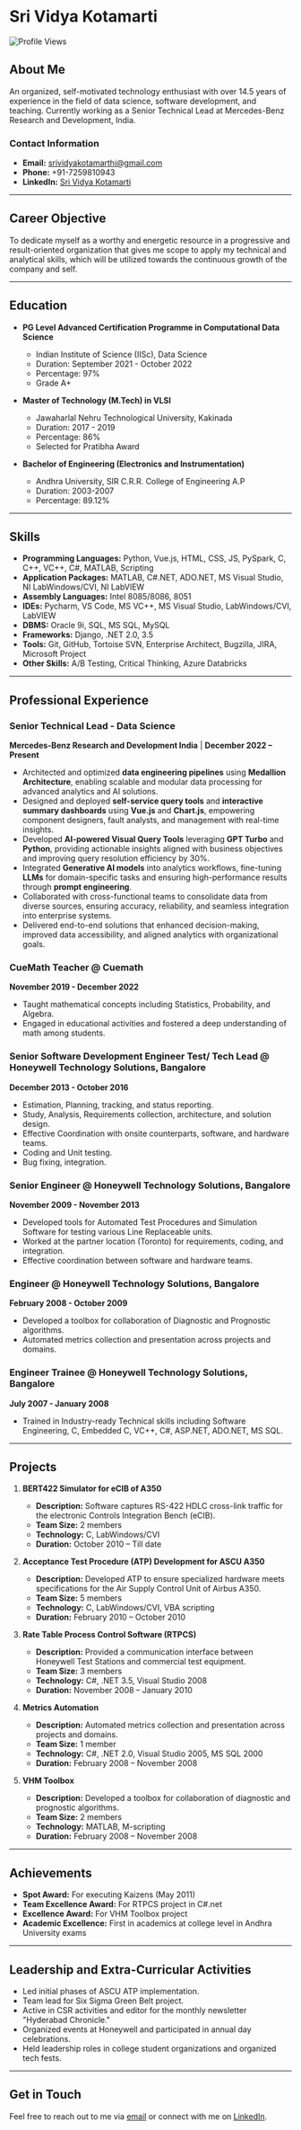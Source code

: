 # Sri Vidya Kotamarti

![Profile Views](https://komarev.com/ghpvc/?username=your-username&color=green)

## About Me

An organized, self-motivated technology enthusiast with over 14.5 years of experience in the field of data science, software development, and teaching. Currently working as a Senior Technical Lead at Mercedes-Benz Research and Development, India.

### Contact Information
- **Email:** srividyakotamarthi@gmail.com
- **Phone:** +91-7259810943
- **LinkedIn:** [Sri Vidya Kotamarti](https://www.linkedin.com/in/srividyakotamarti/)

---

## Career Objective

To dedicate myself as a worthy and energetic resource in a progressive and result-oriented organization that gives me scope to apply my technical and analytical skills, which will be utilized towards the continuous growth of the company and self.

---

## Education

- **PG Level Advanced Certification Programme in Computational Data Science**
  - Indian Institute of Science (IISc), Data Science
  - Duration: September 2021 - October 2022
  - Percentage: 97%
  - Grade A+

- **Master of Technology (M.Tech) in VLSI**
  - Jawaharlal Nehru Technological University, Kakinada
  - Duration: 2017 - 2019
  - Percentage: 86%
  - Selected for Pratibha Award

- **Bachelor of Engineering (Electronics and Instrumentation)**
  - Andhra University, SIR C.R.R. College of Engineering A.P
  - Duration: 2003-2007
  - Percentage: 89.12%

---

## Skills

- **Programming Languages:** Python, Vue.js, HTML, CSS, JS, PySpark, C, C++, VC++, C#, MATLAB, Scripting
- **Application Packages:** MATLAB, C#.NET, ADO.NET, MS Visual Studio, NI LabWindows/CVI, NI LabVIEW
- **Assembly Languages:** Intel 8085/8086, 8051
- **IDEs:** Pycharm, VS Code, MS VC++, MS Visual Studio, LabWindows/CVI, LabVIEW
- **DBMS:** Oracle 9i, SQL, MS SQL, MySQL
- **Frameworks:** Django, .NET 2.0, 3.5
- **Tools:** Git, GitHub, Tortoise SVN, Enterprise Architect, Bugzilla, JIRA, Microsoft Project
- **Other Skills:** A/B Testing, Critical Thinking, Azure Databricks

---

## Professional Experience

### **Senior Technical Lead - Data Science**  
**Mercedes-Benz Research and Development India** | **December 2022 – Present**  

- Architected and optimized **data engineering pipelines** using **Medallion Architecture**, enabling scalable and modular data processing for advanced analytics and AI solutions.  
- Designed and deployed **self-service query tools** and **interactive summary dashboards** using **Vue.js** and **Chart.js**, empowering component designers, fault analysts, and management with real-time insights.  
- Developed **AI-powered Visual Query Tools** leveraging **GPT Turbo** and **Python**, providing actionable insights aligned with business objectives and improving query resolution efficiency by 30%.  
- Integrated **Generative AI models** into analytics workflows, fine-tuning **LLMs** for domain-specific tasks and ensuring high-performance results through **prompt engineering**.  
- Collaborated with cross-functional teams to consolidate data from diverse sources, ensuring accuracy, reliability, and seamless integration into enterprise systems.  
- Delivered end-to-end solutions that enhanced decision-making, improved data accessibility, and aligned analytics with organizational goals.

### CueMath Teacher @ Cuemath
**November 2019 - December 2022**
- Taught mathematical concepts including Statistics, Probability, and Algebra.
- Engaged in educational activities and fostered a deep understanding of math among students.

### Senior Software Development Engineer Test/ Tech Lead @ Honeywell Technology Solutions, Bangalore
**December 2013 - October 2016**
- Estimation, Planning, tracking, and status reporting.
- Study, Analysis, Requirements collection, architecture, and solution design.
- Effective Coordination with onsite counterparts, software, and hardware teams.
- Coding and Unit testing.
- Bug fixing, integration.

### Senior Engineer @ Honeywell Technology Solutions, Bangalore
**November 2009 - November 2013**
- Developed tools for Automated Test Procedures and Simulation Software for testing various Line Replaceable units.
- Worked at the partner location (Toronto) for requirements, coding, and integration.
- Effective coordination between software and hardware teams.

### Engineer @ Honeywell Technology Solutions, Bangalore
**February 2008 - October 2009**
- Developed a toolbox for collaboration of Diagnostic and Prognostic algorithms.
- Automated metrics collection and presentation across projects and domains.

### Engineer Trainee @ Honeywell Technology Solutions, Bangalore
**July 2007 - January 2008**
- Trained in Industry-ready Technical skills including Software Engineering, C, Embedded C, VC++, C#, ASP.NET, ADO.NET, MS SQL.

---

## Projects

1. **BERT422 Simulator for eCIB of A350**
   - **Description:** Software captures RS-422 HDLC cross-link traffic for the electronic Controls Integration Bench (eCIB).
   - **Team Size:** 2 members
   - **Technology:** C, LabWindows/CVI
   - **Duration:** October 2010 – Till date

2. **Acceptance Test Procedure (ATP) Development for ASCU A350**
   - **Description:** Developed ATP to ensure specialized hardware meets specifications for the Air Supply Control Unit of Airbus A350.
   - **Team Size:** 5 members
   - **Technology:** C, LabWindows/CVI, VBA scripting
   - **Duration:** February 2010 – October 2010

3. **Rate Table Process Control Software (RTPCS)**
   - **Description:** Provided a communication interface between Honeywell Test Stations and commercial test equipment.
   - **Team Size:** 3 members
   - **Technology:** C#, .NET 3.5, Visual Studio 2008
   - **Duration:** November 2008 – January 2010

4. **Metrics Automation**
   - **Description:** Automated metrics collection and presentation across projects and domains.
   - **Team Size:** 1 member
   - **Technology:** C#, .NET 2.0, Visual Studio 2005, MS SQL 2000
   - **Duration:** February 2008 – November 2008

5. **VHM Toolbox**
   - **Description:** Developed a toolbox for collaboration of diagnostic and prognostic algorithms.
   - **Team Size:** 2 members
   - **Technology:** MATLAB, M-scripting
   - **Duration:** February 2008 – November 2008

---

## Achievements

- **Spot Award:** For executing Kaizens (May 2011)
- **Team Excellence Award:** For RTPCS project in C#.net
- **Excellence Award:** For VHM Toolbox project
- **Academic Excellence:** First in academics at college level in Andhra University exams

---

## Leadership and Extra-Curricular Activities

- Led initial phases of ASCU ATP implementation.
- Team lead for Six Sigma Green Belt project.
- Active in CSR activities and editor for the monthly newsletter "Hyderabad Chronicle."
- Organized events at Honeywell and participated in annual day celebrations.
- Held leadership roles in college student organizations and organized tech fests.

---

## Get in Touch

Feel free to reach out to me via [email](mailto:srividyakotamarthi@gmail.com) or connect with me on [LinkedIn](https://www.linkedin.com/in/srividyakotamarti/).
